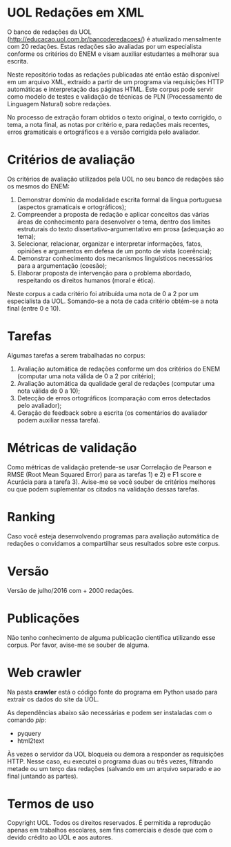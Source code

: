 # UOL Redações em XML
O banco de redações da UOL (http://educacao.uol.com.br/bancoderedacoes/) é atualizado mensalmente com 20 redações. Estas redações são avaliadas por um especialista conforme os critérios do ENEM e visam auxiliar estudantes a melhorar sua escrita. 

Neste repositório todas as redações publicadas até então estão disponível em um arquivo XML, extraído a partir de um programa via requisições HTTP automáticas e interpretação das páginas HTML. Este corpus pode servir como modelo de testes e validação de técnicas de PLN (Processamento de Linguagem Natural) sobre redações.

No processo de extração foram obtidos o texto original, o texto corrigido, o tema, a nota final, as notas por critério e, para redações mais recentes, erros gramaticais e ortográficos e a versão corrigida pelo avaliador.

# Critérios de avaliação
Os critérios de avaliação utilizados pela UOL no seu banco de redações são os mesmos do ENEM:

1. Demonstrar domínio da modalidade escrita formal da língua portuguesa (aspectos gramaticais e ortográficos);
2. Compreender a proposta de redação e aplicar conceitos das várias áreas de conhecimento para desenvolver o tema, dentro dos limites estruturais do texto dissertativo-argumentativo em prosa (adequação ao tema);
3. Selecionar, relacionar, organizar e interpretar informações, fatos, opiniões e argumentos em defesa de um ponto de vista (coerência);
4. Demonstrar conhecimento dos mecanismos linguísticos necessários para a argumentação (coesão);
5. Elaborar proposta de intervenção para o problema abordado, respeitando os direitos humanos (moral e ética).

Neste corpus a cada critério foi atribuída uma nota de 0 a 2 por um especialista da UOL. Somando-se a nota de cada critério obtém-se a nota final (entre 0 e 10).

# Tarefas
Algumas tarefas a serem trabalhadas no corpus:

1. Avaliação automática de redações conforme um dos critérios do ENEM (computar uma nota válida de 0 a 2 por critério);
2. Avaliação automática da qualidade geral de redações (computar uma nota válida de 0 a 10);
3. Detecção de erros ortográficos (comparação com erros detectados pelo avaliador);
4. Geração de feedback sobre a escrita (os comentários do avaliador podem auxiliar nessa tarefa).

# Métricas de validação
Como métricas de validação pretende-se usar Correlação de Pearson e RMSE (Root Mean Squared Error) para as tarefas 1) e 2) e F1 score e Acurácia para a tarefa 3). Avise-me se você souber de critérios melhores ou que podem suplementar os citados na validação dessas tarefas.

# Ranking
Caso você esteja desenvolvendo programas para avaliação automática de redações o convidamos a compartilhar seus resultados sobre este corpus.

# Versão
Versão de julho/2016 com + 2000 redações.

# Publicações
Não tenho conhecimento de alguma publicação científica utilizando esse corpus. Por favor, avise-me se souber de alguma.

# Web crawler
Na pasta **crawler** está o código fonte do programa em Python usado para extrair os dados do site da UOL.

As dependências abaixo são necessárias e podem ser instaladas com o comando *pip*:
* pyquery
* html2text

Às vezes o servidor da UOL bloqueia ou demora a responder as requisições HTTP. Nesse caso, eu executei o programa duas ou três vezes, filtrando metade ou um terço das redações (salvando em um arquivo separado e ao final juntando as partes).

# Termos de uso
Copyright UOL. Todos os direitos reservados. É permitida a reprodução apenas em trabalhos escolares, sem fins comerciais e desde que com o devido crédito ao UOL e aos autores.

